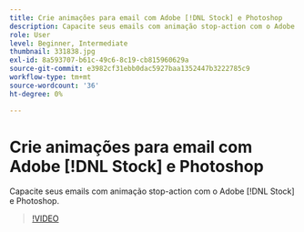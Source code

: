 ```yaml
---
title: Crie animações para email com Adobe [!DNL Stock] e Photoshop
description: Capacite seus emails com animação stop-action com o Adobe [!DNL Stock] e Photoshop
role: User
level: Beginner, Intermediate
thumbnail: 331838.jpg
exl-id: 8a593707-b61c-49c6-8c19-cb815960629a
source-git-commit: e3982cf31ebb0dac5927baa1352447b3222785c9
workflow-type: tm+mt
source-wordcount: '36'
ht-degree: 0%

---
```


# Crie animações para email com Adobe [!DNL Stock] e Photoshop

Capacite seus emails com animação stop-action com o Adobe [!DNL Stock] e Photoshop.

>[!VIDEO](https://video.tv.adobe.com/v/331838?hidetitle=true)
